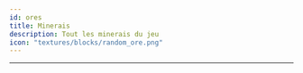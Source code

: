 ```yaml
---
id: ores
title: Minerais
description: Tout les minerais du jeu
icon: "textures/blocks/random_ore.png"
---
```

___